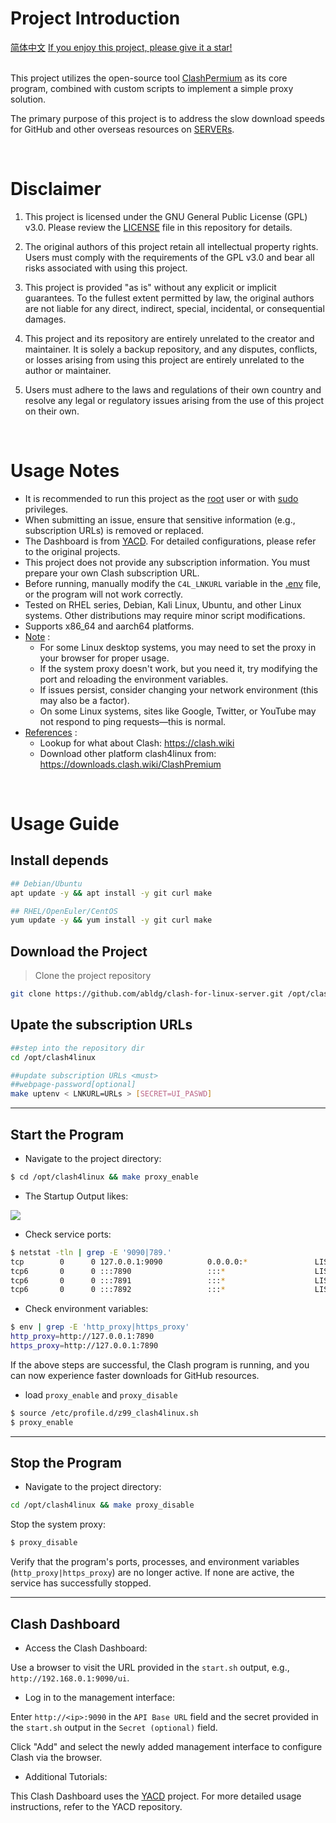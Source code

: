 <!-- references -->
[1]: #va
[2]: LICENSE
[3]: .env
[4]: doc/startup_en.png

# Project Introduction

<div align="left">
  <!-- <a href="https://clash-for-linux-server.github.io">Website</a> • -->
  <a href="./README_zh.md">简体中文</a>
  <a href="#"> If you enjoy this project, please give it a star! </a>
</div>

<br>

This project utilizes the open-source tool [ClashPermium][1] as its core program, combined with custom scripts to implement a simple proxy solution.

The primary purpose of this project is to address the slow download speeds for GitHub and other overseas resources on [SERVERs][1].

<br>

# Disclaimer

1. This project is licensed under the GNU General Public License (GPL) v3.0. Please review the [LICENSE][2] file in this repository for details.

2. The original authors of this project retain all intellectual property rights. Users must comply with the requirements of the GPL v3.0 and bear all risks associated with using this project.

3. This project is provided "as is" without any explicit or implicit guarantees. To the fullest extent permitted by law, the original authors are not liable for any direct, indirect, special, incidental, or consequential damages.

4. This project and its repository are entirely unrelated to the creator and maintainer. It is solely a backup repository, and any disputes, conflicts, or losses arising from using this project are entirely unrelated to the author or maintainer.

5. Users must adhere to the laws and regulations of their own country and resolve any legal or regulatory issues arising from the use of this project on their own.

<br>

# Usage Notes

- It is recommended to run this project as the [root][1] user or with [sudo][1] privileges.
- When submitting an issue, ensure that sensitive information (e.g., subscription URLs) is removed or replaced.
- The Dashboard is from [YACD](https://github.com/haishanh/yacd). For detailed configurations, please refer to the original projects.
- This project does not provide any subscription information. You must prepare your own Clash subscription URL.
- Before running, manually modify the `C4L_LNKURL` variable in the [.env][3] file, or the program will not work correctly.
- Tested on RHEL series, Debian, Kali Linux, Ubuntu, and other Linux systems. Other distributions may require minor script modifications.
- Supports x86_64 and aarch64 platforms.
- [Note][1] :
  - For some Linux desktop systems, you may need to set the proxy in your browser for proper usage.
  - If the system proxy doesn't work, but you need it, try modifying the port and reloading the environment variables.
  - If issues persist, consider changing your network environment (this may also be a factor).
  - On some Linux systems, sites like Google, Twitter, or YouTube may not respond to ping requests—this is normal.
- [References][1] :
  - Lookup for what about Clash: <https://clash.wiki>
  - Download other platform clash4linux from: <https://downloads.clash.wiki/ClashPremium>

<br>

# Usage Guide

## Install depends

```bash
## Debian/Ubuntu
apt update -y && apt install -y git curl make

## RHEL/OpenEuler/CentOS
yum update -y && yum install -y git curl make
```

## Download the Project

> Clone the project repository

```bash
git clone https://github.com/abldg/clash-for-linux-server.git /opt/clash4linux
```

## Upate the subscription URLs

```bash
##step into the repository dir
cd /opt/clash4linux

##update subscription URLs <must>
##webpage-password[optional]
make uptenv < LNKURL=URLs > [SECRET=UI_PASWD]
```

---

## Start the Program

- Navigate to the project directory:

```bash
$ cd /opt/clash4linux && make proxy_enable
```

- The Startup Output likes:

![][4]

- Check service ports:

```bash
$ netstat -tln | grep -E '9090|789.'
tcp        0      0 127.0.0.1:9090          0.0.0.0:*               LISTEN     
tcp6       0      0 :::7890                 :::*                    LISTEN     
tcp6       0      0 :::7891                 :::*                    LISTEN     
tcp6       0      0 :::7892                 :::*                    LISTEN
```

- Check environment variables:

```bash
$ env | grep -E 'http_proxy|https_proxy'
http_proxy=http://127.0.0.1:7890
https_proxy=http://127.0.0.1:7890
```

If the above steps are successful, the Clash program is running, and you can now experience faster downloads for GitHub resources.

- load `proxy_enable` and `proxy_disable`

```bash
$ source /etc/profile.d/z99_clash4linux.sh
$ proxy_enable
```

---

## Stop the Program

- Navigate to the project directory:

```bash
cd /opt/clash4linux && make proxy_disable
```

Stop the system proxy:

```bash
$ proxy_disable
```

Verify that the program's ports, processes, and environment variables (`http_proxy|https_proxy`) are no longer active. If none are active, the service has successfully stopped.

---

## Clash Dashboard

- Access the Clash Dashboard:

Use a browser to visit the URL provided in the `start.sh` output, e.g., `http://192.168.0.1:9090/ui`.

- Log in to the management interface:

Enter `http://<ip>:9090` in the `API Base URL` field and the secret provided in the `start.sh` output in the `Secret (optional)` field.

Click "Add" and select the newly added management interface to configure Clash via the browser.

- Additional Tutorials:

This Clash Dashboard uses the [YACD](https://github.com/haishanh/yacd) project. For more detailed usage instructions, refer to the YACD repository.
